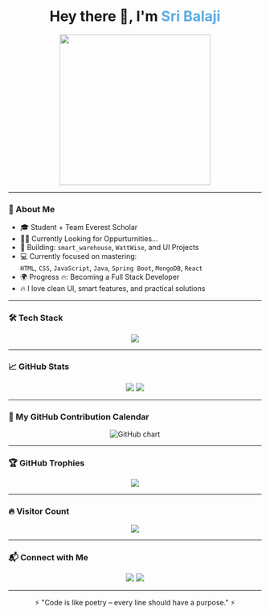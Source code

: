 <h1 align="center">
  Hey there 👋, I'm <span style="color:#5DADE2">Sri Balaji</span>  
</h1>

<p align="center">
  <img src= "https://cdn.dribbble.com/users/1059583/screenshots/4171367/coding-freak.gif" width="300" />
</p>


---

### 🚀 About Me

- 🎓 Student + Team Everest Scholar
- 🧑‍💻 Currently Looking for Oppurturnities...
- 🔨 Building: `smart_warehouse`, `WattWise`, and UI Projects  
- 💻 Currently focused on mastering:  
  `HTML`, `CSS`, `JavaScript`, `Java`, `Spring Boot`, `MongoDB`, `React`  
- 🌍 Progress 🔥: Becoming a Full Stack Developer  
- 🔥 I love clean UI, smart features, and practical solutions  

---

### 🛠️ Tech Stack

<p align="center">
  <img src="https://skillicons.dev/icons?i=java,spring,mysql,mongodb,html,css,js,react,git,github,vscode" />
</p>

---

### 📈 GitHub Stats

<p align="center">
  <img src="https://github-readme-stats.vercel.app/api?username=SribalajiV007&show_icons=true&theme=tokyonight" />
  <img src="https://github-readme-streak-stats.herokuapp.com?user=SribalajiV007&theme=tokyonight&date_format=M%20j%5B%2C%20Y%5D" />
</p>

---

### 📅 My GitHub Contribution Calendar

<p align="center">
  <img src="https://ghchart.rshah.org/SribalajiV007" alt="GitHub chart" />
</p>

---

### 🏆 GitHub Trophies

<p align="center">
  <img src="https://github-profile-trophy.vercel.app/?username=SribalajiV007&theme=onedark" />
</p>

---

### 🔥 Visitor Count

<p align="center">
  <img src="https://komarev.com/ghpvc/?username=SribalajiV007&label=👀%20Profile%20Views&color=blueviolet&style=flat" />
</p>

---

### 📬 Connect with Me

<p align="center">
  <a href="mailto:sribalajihema2003@gmail.com"><img src="https://img.shields.io/badge/Gmail-D14836?style=for-the-badge&logo=gmail&logoColor=white"></a>
  <a href="https://www.linkedin.com/in/sribalajiv-0598aa27a/"><img src="https://img.shields.io/badge/LinkedIn-blue?style=for-the-badge&logo=linkedin&logoColor=white"></a>
</p>

---

<p align="center">
  ⚡ "Code is like poetry – every line should have a purpose." ⚡
</p>
